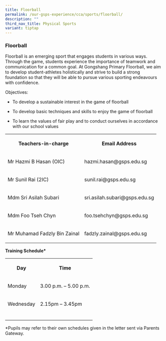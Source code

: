 ```yaml
---
title: Floorball
permalink: /our-gsps-experience/cca/sports/floorball/
description: ""
third_nav_title: Physical Sports
variant: tiptap
---
```

<h3><strong>Floorball</strong></h3>
<p>Floorball is an emerging sport that engages students in various ways.
Through the game, students experience the importance of teamwork and communication
for a common goal. At Gongshang Primary Floorball, we aim to develop student-athletes
holistically and strive to build a strong foundation so that they will
be able to pursue various sporting endeavours with confidence.</p>
<p>Objectives:&nbsp;</p>
<ul data-tight="true" class="tight">
<li>
<p>To develop a sustainable interest in the game of floorball&nbsp;</p>
</li>
<li>
<p>To develop basic techniques and skills to enjoy the game of floorball</p>
</li>
<li>
<p>To learn the values of fair play and to conduct ourselves in accordance
with our school values</p>
</li>
</ul>
<table>
<tbody>
<tr>
<th rowspan="1" colspan="1">
<p>Teachers-in-charge</p>
</th>
<th rowspan="1" colspan="1">
<p>Email Address</p>
</th>
</tr>
<tr>
<td rowspan="1" colspan="1">
<p>Mr Hazmi B Hasan (OIC)</p>
</td>
<td rowspan="1" colspan="1">
<p>hazmi.hasan@gsps.edu.sg</p>
</td>
</tr>
<tr>
<td rowspan="1" colspan="1">
<p>Mr Sunil Rai (2IC)</p>
</td>
<td rowspan="1" colspan="1">
<p>sunil.rai@gsps.edu.sg</p>
</td>
</tr>
<tr>
<td rowspan="1" colspan="1">
<p>Mdm Sri Asilah Subari</p>
</td>
<td rowspan="1" colspan="1">
<p>sri.asilah.subari@gsps.edu.sg</p>
</td>
</tr>
<tr>
<td rowspan="1" colspan="1">
<p>Mdm Foo Tseh Chyn</p>
</td>
<td rowspan="1" colspan="1">
<p>foo.tsehchyn@gsps.edu.sg</p>
</td>
</tr>
<tr>
<td rowspan="1" colspan="1">
<p>Mr Muhamad Fadzly Bin Zainal</p>
</td>
<td rowspan="1" colspan="1">
<p>fadzly.zainal@gsps.edu.sg</p>
</td>
</tr>
</tbody>
</table>
<p><strong>Training Schedule*</strong>
</p>
<table>
<tbody>
<tr>
<th rowspan="1" colspan="1">
<p>Day</p>
</th>
<th rowspan="1" colspan="1">
<p>Time</p>
</th>
</tr>
<tr>
<td rowspan="1" colspan="1">
<p>Monday</p>
</td>
<td rowspan="1" colspan="1">
<p>3.00 p.m. – 5.00 p.m.</p>
</td>
</tr>
<tr>
<td rowspan="1" colspan="1">
<p>Wednesday</p>
</td>
<td rowspan="1" colspan="1">
<p>2.15pm – 3.45pm</p>
</td>
</tr>
<tr>
<td rowspan="1" colspan="1">
<p></p>
</td>
<td rowspan="1" colspan="1">
<p></p>
</td>
</tr>
</tbody>
</table>
<p>*Pupils may refer to their own schedules given in the letter sent via
Parents Gateway.</p>
<p></p>